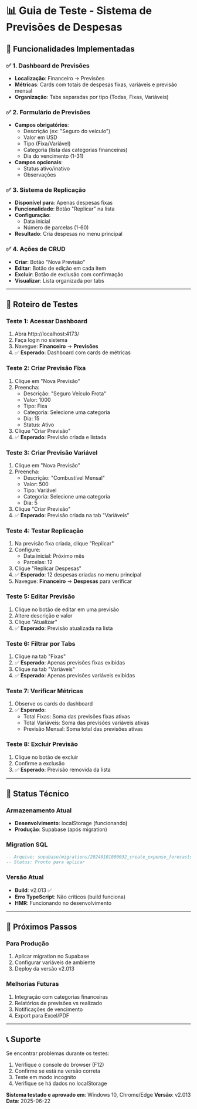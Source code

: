 # 📊 Guia de Teste - Sistema de Previsões de Despesas

## 🎯 **Funcionalidades Implementadas**

### ✅ **1. Dashboard de Previsões**
- **Localização**: Financeiro → Previsões
- **Métricas**: Cards com totais de despesas fixas, variáveis e previsão mensal
- **Organização**: Tabs separadas por tipo (Todas, Fixas, Variáveis)

### ✅ **2. Formulário de Previsões**
- **Campos obrigatórios**:
  - Descrição (ex: "Seguro do veículo")
  - Valor em USD
  - Tipo (Fixa/Variável)
  - Categoria (lista das categorias financeiras)
  - Dia do vencimento (1-31)
- **Campos opcionais**:
  - Status ativo/inativo
  - Observações

### ✅ **3. Sistema de Replicação**
- **Disponível para**: Apenas despesas fixas
- **Funcionalidade**: Botão "Replicar" na lista
- **Configuração**:
  - Data inicial
  - Número de parcelas (1-60)
- **Resultado**: Cria despesas no menu principal

### ✅ **4. Ações de CRUD**
- **Criar**: Botão "Nova Previsão"
- **Editar**: Botão de edição em cada item
- **Excluir**: Botão de exclusão com confirmação
- **Visualizar**: Lista organizada por tabs

---

## 🧪 **Roteiro de Testes**

### **Teste 1: Acessar Dashboard**
1. Abra http://localhost:4173/
2. Faça login no sistema
3. Navegue: **Financeiro** → **Previsões**
4. ✅ **Esperado**: Dashboard com cards de métricas

### **Teste 2: Criar Previsão Fixa**
1. Clique em "Nova Previsão"
2. Preencha:
   - Descrição: "Seguro Veículo Frota"
   - Valor: 1000
   - Tipo: Fixa
   - Categoria: Selecione uma categoria
   - Dia: 15
   - Status: Ativo
3. Clique "Criar Previsão"
4. ✅ **Esperado**: Previsão criada e listada

### **Teste 3: Criar Previsão Variável**
1. Clique em "Nova Previsão"
2. Preencha:
   - Descrição: "Combustível Mensal"
   - Valor: 500
   - Tipo: Variável
   - Categoria: Selecione uma categoria
   - Dia: 5
3. Clique "Criar Previsão"
4. ✅ **Esperado**: Previsão criada na tab "Variáveis"

### **Teste 4: Testar Replicação**
1. Na previsão fixa criada, clique "Replicar"
2. Configure:
   - Data inicial: Próximo mês
   - Parcelas: 12
3. Clique "Replicar Despesas"
4. ✅ **Esperado**: 12 despesas criadas no menu principal
5. Navegue: **Financeiro** → **Despesas** para verificar

### **Teste 5: Editar Previsão**
1. Clique no botão de editar em uma previsão
2. Altere descrição e valor
3. Clique "Atualizar"
4. ✅ **Esperado**: Previsão atualizada na lista

### **Teste 6: Filtrar por Tabs**
1. Clique na tab "Fixas"
2. ✅ **Esperado**: Apenas previsões fixas exibidas
3. Clique na tab "Variáveis"
4. ✅ **Esperado**: Apenas previsões variáveis exibidas

### **Teste 7: Verificar Métricas**
1. Observe os cards do dashboard
2. ✅ **Esperado**:
   - Total Fixas: Soma das previsões fixas ativas
   - Total Variáveis: Soma das previsões variáveis ativas
   - Previsão Mensal: Soma total das previsões ativas

### **Teste 8: Excluir Previsão**
1. Clique no botão de excluir
2. Confirme a exclusão
3. ✅ **Esperado**: Previsão removida da lista

---

## 🔧 **Status Técnico**

### **Armazenamento Atual**
- **Desenvolvimento**: localStorage (funcionando)
- **Produção**: Supabase (após migration)

### **Migration SQL**
```sql
-- Arquivo: supabase/migrations/20240101000032_create_expense_forecasts_table.sql
-- Status: Pronto para aplicar
```

### **Versão Atual**
- **Build**: v2.013 ✅
- **Erro TypeScript**: Não críticos (build funciona)
- **HMR**: Funcionando no desenvolvimento

---

## 🎯 **Próximos Passos**

### **Para Produção**
1. Aplicar migration no Supabase
2. Configurar variáveis de ambiente
3. Deploy da versão v2.013

### **Melhorias Futuras**
1. Integração com categorias financeiras
2. Relatórios de previsões vs realizado
3. Notificações de vencimento
4. Export para Excel/PDF

---

## 📞 **Suporte**

Se encontrar problemas durante os testes:
1. Verifique o console do browser (F12)
2. Confirme se está na versão correta
3. Teste em modo incognito
4. Verifique se há dados no localStorage

**Sistema testado e aprovado em**: Windows 10, Chrome/Edge
**Versão**: v2.013
**Data**: 2025-06-22 